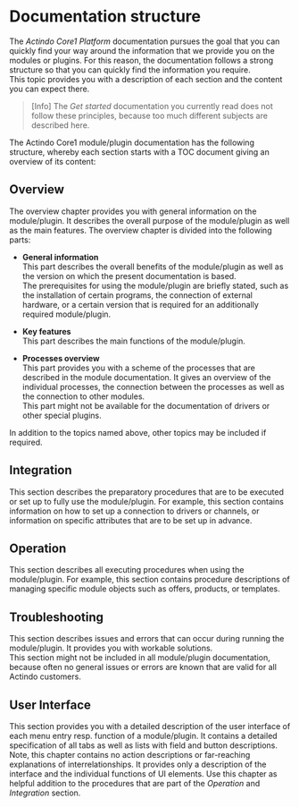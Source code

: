 # Documentation structure

The *Actindo Core1 Platform* documentation pursues the goal that you can quickly find your way around the information that we provide you on the modules or plugins. For this reason, the documentation follows a strong structure so that you can quickly find the information you require.   
This topic provides you with a description of each section and the content you can expect there.
> [Info] The *Get started* documentation you currently read does not follow these principles, because too much different subjects are described here.  

The Actindo Core1 module/plugin documentation has the following structure, whereby each section starts with a TOC document giving an overview of its content:

## Overview

The overview chapter provides you with general information on the module/plugin. It describes the overall purpose of the module/plugin as well as the main features. The overview chapter is divided into the following parts:   

- **General information**   
   This part describes the overall benefits of the module/plugin as well as the version on which the present documentation is based.   
   The prerequisites for using the module/plugin are briefly stated, such as the installation of certain programs, the connection of external hardware, or a certain version that is required for an additionally required module/plugin.   

- **Key features**   
    This part describes the main functions of the module/plugin.

- **Processes overview**   
    This part provides you with a scheme of the processes that are described in the module documentation. It gives an overview of the individual processes, the connection between the processes as well as the connection to other modules.   
    This part might not be available for the documentation of drivers or other special plugins.

In addition to the topics named above, other topics may be included if required.


## Integration

This section describes the preparatory procedures that are to be executed or set up to fully use the module/plugin. For example, this section contains information on how to set up a connection to drivers or channels, or information on specific attributes that are to be set up in advance. 

## Operation

This section describes all executing procedures when using the module/plugin. For example, this section contains procedure descriptions of managing specific module objects such as offers, products, or templates.


## Troubleshooting

This section describes issues and errors that can occur during running the module/plugin. It provides you with workable solutions.   
This section might not be included in all module/plugin documentation, because often no general issues or errors are known that are valid for all Actindo customers.

## User Interface  

This section provides you with a detailed description of the user interface of each menu entry resp. function of a module/plugin. It contains a detailed specification of all tabs as well as lists with field and button descriptions.   
Note, this chapter contains no action descriptions or far-reaching explanations of interrelationships. It provides only a description of the interface and the individual functions of UI elements. Use this chapter as helpful addition to the procedures that are part of the *Operation* and *Integration* section. 
